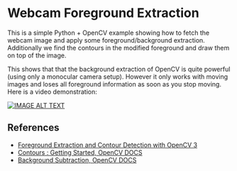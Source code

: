 # Webcam Foreground Extraction
This is a simple Python + OpenCV example showing how to fetch the webcam image and apply some foreground/background extraction. Additionally we find the contours in the modified foreground and draw them on top of the image.

This shows that that the background extraction of OpenCV is quite powerful (using only a monocular camera setup). However it only works with moving images and loses all foreground information as soon as you stop moving. Here is a video demonstration:

[![IMAGE ALT TEXT](http://img.youtube.com/vi/qjDVPdYPtbo/0.jpg)](http://www.youtube.com/watch?v=qjDVPdYPtbo "OpenCV foreground extraction")

## References
* [Foreground Extraction and Contour Detection with OpenCV 3](http://www.erogol.com/foreground-extraction-and-contour-detection-with-opencv-3/)
* [Contours : Getting Started, OpenCV DOCS](http://docs.opencv.org/master/d4/d73/tutorial_py_contours_begin.html)
* [Background Subtraction, OpenCV DOCS](http://docs.opencv.org/3.1.0/db/d5c/tutorial_py_bg_subtraction.html)
